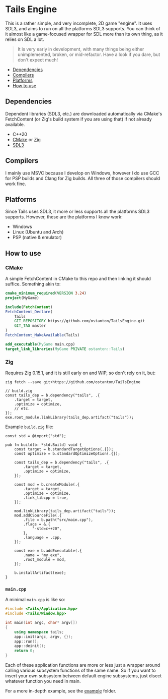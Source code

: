 # Tails Engine

This is a rather simple, and very incomplete, 2D game "engine". It uses SDL3, and aims to run on all the platforms SDL3 supports.
You can think of it almost like a game-focused wrapper for SDL more than its own thing, as it relies on SDL a lot.

>It is very early in development, with many things being either unimplemented, broken, or mid-refactor. Have a look if you dare, but don't expect much!

- [Dependencies](#dependencies)
- [Compilers](#compilers)
- [Platforms](#platforms)
- [How to use](#how-to-use)

## Dependencies

Dependent libraries (SDL3, etc.) are downloaded automatically via CMake's FetchContent (or Zig's build system if you are using that) if not already available.

- C++20
- [CMake](https://cmake.org/) or [Zig](https://ziglang.org/)
- [SDL3](https://libsdl.org/)

## Compilers

I mainly use MSVC because I develop on Windows, however I do use GCC for PSP builds and Clang for Zig builds.
All three of those compilers should work fine.

## Platforms

Since Tails uses SDL3, it more or less supports all the platforms SDL3 supports. However, these are the platforms I know work:
- Windows
- Linux (Ubuntu and Arch)
- PSP (native & emulator)

## How to use

### CMake

A simple FetchContent in CMake to this repo and then linking it should suffice. Something akin to:

```cmake
cmake_minimum_required(VERSION 3.24)
project(MyGame)

include(FetchContent)
FetchContent_Declare(
    Tails
    GIT_REPOSITORY https://github.com/ostanton/TailsEngine.git
    GIT_TAG master
)
FetchContent_MakeAvailable(Tails)

add_executable(MyGame main.cpp)
target_link_libraries(MyGame PRIVATE ostanton::Tails)
```

### Zig

Requires Zig 0.15.1, and it is still early on and WIP, so don't rely on it, but:

```
zig fetch --save git+https://github.com/ostanton/TailsEngine
```

```zig
// build.zig
const tails_dep = b.dependency("tails", .{
    .target = target,
    .optimize = optimize,
    // etc.
});
exe.root_module.linkLibrary(tails_dep.artifact("tails"));
```

Example `build.zig` file:

```zig
const std = @import("std");

pub fn build(b: *std.Build) void {
    const target = b.standardTargetOptions(.{});
    const optimize = b.standardOptimizeOption(.{});

    const tails_dep = b.dependency("tails", .{
        .target = target,
        .optimize = optimize,
    });

    const mod = b.createModule(.{
        .target = target,
        .optimize = optimize,
        .link_libcpp = true,
    });

    mod.linkLibrary(tails_dep.artifact("tails"));
    mod.addCSourceFile(.{
        .file = b.path("src/main.cpp"),
        .flags = &.{
            "-std=c++20",
        },
        .language = .cpp,
    });

    const exe = b.addExecutable(.{
        .name = "my_exe",
        .root_module = mod,
    });

    b.installArtifact(exe);
}
```

### `main.cpp`

A minimal `main.cpp` is like so:

```cpp
#include <Tails/Application.hpp>
#include <Tails/Window.hpp>

int main(int argc, char* argv[])
{
    using namespace tails;
    app::init(argc, argv, {});
    app::run();
    app::deinit();
    return 0;
}
```

Each of these application functions are more or less just a wrapper around calling various subsystem functions of the same name.
So if you want to insert your own subsystem between default engine subsystems, just disect whatever function you need in main.

For a more in-depth example, see the [example](example/) folder.

